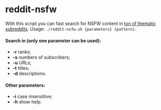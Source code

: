 # reddit-nsfw
With this script you can fast search for NSFW content in [ton of thematic subreddits](www.reddit.com/r/nsfw411/wiki/fulllist1).
Usage: `./reddit-nsfw.sh {parameters} [pattern]`.
#### Search in (only one parameter can be used):
+ **-r**    ranks;
+ **-s**    numbers of subscribers;
+ **-u**    URLs;
+ **-t**    titles;
+ **-d**    descriptions.
#### Other parameters:
+ **-i**    case insensitive;
+ **-h**    show help.
